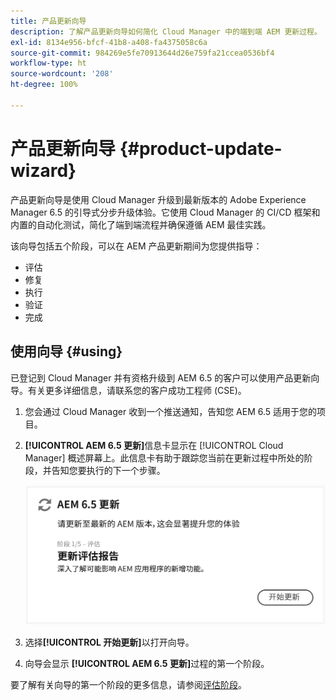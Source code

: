 ```yaml
---
title: 产品更新向导
description: 了解产品更新向导如何简化 Cloud Manager 中的端到端 AEM 更新过程。
exl-id: 8134e956-bfcf-41b8-a408-fa4375058c6a
source-git-commit: 984269e5fe70913644d26e759fa21ccea0536bf4
workflow-type: ht
source-wordcount: '208'
ht-degree: 100%

---
```



# 产品更新向导 {#product-update-wizard}

产品更新向导是使用 Cloud Manager 升级到最新版本的 Adobe Experience Manager 6.5 的引导式分步升级体验。它使用 Cloud Manager 的 CI/CD 框架和内置的自动化测试，简化了端到端流程并确保遵循 AEM 最佳实践。

该向导包括五个阶段，可以在 AEM 产品更新期间为您提供指导：

* 评估
* 修复
* 执行
* 验证
* 完成

## 使用向导 {#using}

已登记到 Cloud Manager 并有资格升级到 AEM 6.5 的客户可以使用产品更新向导。有关更多详细信息，请联系您的客户成功工程师 (CSE)。

1. 您会通过 Cloud Manager 收到一个推送通知，告知您 AEM 6.5 适用于您的项目。

1. **[!UICONTROL AEM 6.5 更新]**&#x200B;信息卡显示在 [!UICONTROL Cloud Manager] 概述屏幕上。此信息卡有助于跟踪您当前在更新过程中所处的阶段，并告知您要执行的下一个步骤。

   ![更新向导信息卡](/help/assets/Start-Update.png)

1. 选择&#x200B;**[!UICONTROL 开始更新]**&#x200B;以打开向导。

1. 向导会显示 **[!UICONTROL AEM 6.5 更新]**&#x200B;过程的第一个阶段。

要了解有关向导的第一个阶段的更多信息，请参阅[评估阶段](/help/product-update-wizard/evaluation.md)。

